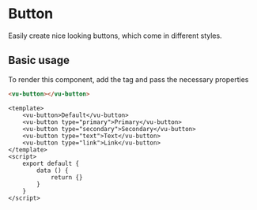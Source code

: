 # Button

Easily create nice looking buttons, which come in different styles.

## Basic usage

To render this component, add the tag and pass the necessary properties

```html
<vu-button></vu-button>
```

```example
<template>
    <vu-button>Default</vu-button>
    <vu-button type="primary">Primary</vu-button>
    <vu-button type="secondary">Secondary</vu-button>
    <vu-button type="text">Text</vu-button>
    <vu-button type="link">Link</vu-button>
</template>
<script>
    export default {
        data () {
            return {}
        }
    }
</script>
```